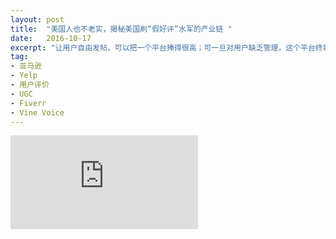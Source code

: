 ```yaml
---
layout: post
title:  "美国人也不老实，揭秘美国刷“假好评”水军的产业链 "
date:   2016-10-17
excerpt: "让用户自由发帖，可以把一个平台捧得很高；可一旦对用户缺乏管理，这个平台终将被疯狂生长的不良内容吞噬毁灭。"
tag:
- 亚马逊
- Yelp
- 用户评价
- UGC
- Fiverr
- Vine Voice
---
```


<iframe id="article_iframe" src="http://chuansong.me/n/983370151472" frameborder="0" allowfullscreen onload="span();"></iframe>

<script>
function span() {
    document.getElementById("article_iframe").width=document.getElementsByClassName("block-left")[0].offsetWidth*0.8;
    document.getElementById("article_iframe").height=screen.height;
}
</script>